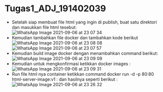 # Tugas1_ADJ_191402039
- Setelah siap membuat file html yang ingin di publish, buat satu direktori dan masukkan file html tesebut: 
![WhatsApp Image 2021-09-06 at 23 07 34](https://user-images.githubusercontent.com/62231015/132715441-0180520b-2963-49de-bfa4-f142c82b0147.jpeg)
- Kemudian tambahkan file docker dan tambahkan kode berikut
![WhatsApp Image 2021-09-06 at 23 08 08](https://user-images.githubusercontent.com/62231015/132716033-0b335fb1-89c2-43be-95c8-54eb1053d559.jpeg)
![WhatsApp Image 2021-09-06 at 23 07 57](https://user-images.githubusercontent.com/62231015/132716288-48609a28-eb40-46b2-ab8c-98b44fa23ca1.jpeg)
- Kemudian build image docker dengan menambahkan command berikut:
![WhatsApp Image 2021-09-06 at 23 09 09](https://user-images.githubusercontent.com/62231015/132716455-e8f2a36a-66e8-4751-81e9-9644342b75e8.jpeg)
- Kemudian untuk mengkonfirmasi ketikkan docker images :
![WhatsApp Image 2021-09-06 at 23 09 31](https://user-images.githubusercontent.com/62231015/132716467-4bf9ad94-b186-4374-bac0-dd969f473112.jpeg)
- Run file html nya container ketikkan command docker run -d -p 80:80 html-server-image:v1 : dan hasilnya seperti berikut :
![WhatsApp Image 2021-09-06 at 23 26 32](https://user-images.githubusercontent.com/62231015/132716854-c5b9f48e-6a83-424b-9175-1cfd0f81fbee.jpeg)


